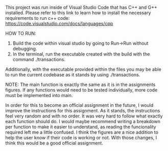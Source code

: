 This project was run inside of Visual Studio Code that has C++ and G++ installed. Please refer to this link to learn how to install the necessary requirements to run c++ code: https://code.visualstudio.com/docs/languages/cpp

HOW TO RUN:
1. Build the code within visual studio by going to Run->Run without debugging.
2. In the terminal, run the executable created with the build with the command ./transactions.

Additionally, with the executable provided within the files you may be able to run the current codebase as it stands by using ./transactions. 

NOTE: The main function is exactly the same as it is in the assignments figures. If any functions would need to be tested individually, more code must be implemented into main. 

In order for this to become an official assignment in the future, I would improve the instructions for this assignment. As it stands, the instructions feel very random and with no order. It was very hard to follow what exactly each function should do. I would maybe recommend writing a breakdown per function to make it easier to understand, as reading the funcionality required left me a little confused. I think the figures are a nice addition to help the user know if their code is working or not. With those changes, I think this would be a good official assignment.
